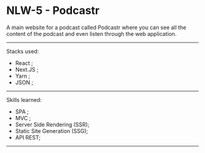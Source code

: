 # NLW-5 - Podcastr

A main website for a podcast called Podcastr where you can see all the content of the podcast and even listen through the web application.

-----------------

Stacks used:

- React ;
- Next.JS ;
- Yarn ;
- JSON ;


----------------

Skills learned:

- SPA ;
- MVC ;
- Server Side Rendering (SSR);
- Static Site Generation (SSG);
- API REST;


-----------------

